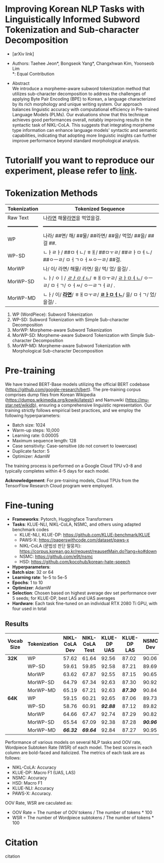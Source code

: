 # Improving Korean NLP Tasks with Linguistically Informed Subword Tokenization and Sub-character Decomposition
- [arXiv link]

- Authors: Taehee Jeon*, Bongseok Yang*, Changxhwan Kim, Yoonseob Lim
  <br> *: Equal Contribution

- Abstract <br>
We introduce a morpheme-aware subword tokenization method that utilizes sub-character decomposition to address the challenges of applying Byte Pair Encoding (BPE) to Korean, a language characterized by its rich morphology and unique writing system. Our approach balances linguistic accuracy with computational efficiency in Pre-trained Language Models (PLMs). Our evaluations show that this technique achieves good performances overall, notably improving results in the syntactic task of NIKL-CoLA. This suggests that integrating morpheme type information can enhance language models' syntactic and semantic capabilities, indicating that adopting more linguistic insights can further improve performance beyond standard morphological analysis.



# TutorialIf you want to reproduce our experiment, please refer to [link](./Tutorial.md).



# Tokenization Methods
**Tokenization** | **Tokenized Sequence**
--- | ---
Raw Text | 나<u>라면</u> 해물<u>라면</u>을 먹었을걸.
<span style="display: block; border-bottom: 2px solid #000; margin: 10px 0;"></span> | <span style="display: block; border-bottom: 2px solid #000; margin: 10px 0;"></span>
WP | 나라/ \#\#면/ 해/ \#\#물/ \#\#라면/ \#\#을/ 먹었/ \#\#을/ \#\#걸 \#\#.
WP-SD | ㄴㅏㄹㅏ/ \#\#ㅁㅕㄴ/ ㅎㅐ/ \#\#ㅁㅜㄹ/ \#\#ㄹㅏㅁㅕㄴ/ \#\#ㅇㅡㄹ/ ㅁㅓㄱㅇㅓㅆㅇㅡㄹ/ \#\#걸.
MorWP | 나/ 이/ 라면/ 해물/ 라면/ 을/ 먹/ 었/ 을걸/ .
MorWP-SD | ㄴㅏ/ ㅇㅣ/ <i><u>ㄹㅏㅁㅕㄴ</u></i>/ ㅎㅐㅁㅜㄹ/  <u>ㄹㅏㅁㅕㄴ</u>/ ㅇㅡㄹ/ ㅁㅓㄱ/ ㅇㅓㅆ/ ㅇㅡㄹㄱㅓㄹ/ .
MorWP-MD | ㄴㅏ/ 이/ **<u>라면</u>**/ ㅎㅐㅁㅜㄹ/ **<u>ㄹㅏㅁㅕㄴ</u>**/ 을/  ㅁㅓㄱ/ 었/ 을걸/ .

1. WP (WordPiece): Subword Tokenization
2. WP-SD: Subword Tokenization with Simple Sub-character Decomposition
3. MorWP: Morpheme-aware Subword Tokenization
4. MorWP-SD: Morpheme-aware Subword Tokenization with Simple Sub-character Decomposition
5. MorWP-MD: Morpheme-aware Subword Tokenization with Morphological Sub-character Decomposition  



# Pre-training
We have trained BERT-Base models utilizing the official BERT codebase (https://github.com/google-research/bert). The pre-training corpus comprises dump files from Korean Wikipedia (https://dumps.wikimedia.org/kowiki/latest/) and Namuwiki (https://mu-star.net/wikidb), ensuring a comprehensive linguistic representation. Our training strictly follows empirical best practices, and we employ the following hyperparameters:

- Batch size: 1024
- Warm-up steps: 10,000
- Learning rate: 0.00005
- Maximum sequence length: 128
- Case sensitivity: Case-sensitive (do not convert to lowercase)
- Duplicate factor: 5
- Optimizer: AdamW

The training process is performed on a Google Cloud TPU v3-8 and typically completes within 4-5 days for each model.

**Acknowledgement**: For pre-training models, Cloud TPUs from the TensorFlow Research Cloud program were employed.


# Fine-tuning
- **Frameworks**: Pytorch, Huggingface Transformers
- **Tasks**: KLUE-NLI, NIKL-CoLA, NSMC, and others using adapted benchmark codes
  * KLUE-NLI, KLUE-DP: https://github.com/KLUE-benchmark/KLUE
  * PAWS-X: https://paperswithcode.com/dataset/paws-x
  * NIKL-CoLA (문법성 판단 말뭉치): https://corpus.korean.go.kr/request/reausetMain.do?lang=ko#down
  * NSMC: https://github.com/e9t/nsmc
  * HSD: https://github.com/kocohub/korean-hate-speech
- **Hyperparameters**:
- **Batch size**: 32 or 64
- **Learning rate**: 1e-5 to 5e-5
- **Epochs**: 1 to 10
- **Optimizer**: AdamW
- **Selection**: Chosen based on highest average dev set performance over 5 seeds; for KLUE-DP, best LAS and UAS averages
- **Hardware**: Each task fine-tuned on an individual RTX 2080 Ti GPU, with four used in total


## Results
| Vocab Size | Tokenization | NIKL-CoLA Dev | NIKL-CoLA Test | KLUE-DP UAS | KLUE-DP LAS | NSMC Dev | NSMC Test | HSD Dev | KLUE-NLI Dev | PAWS-X Dev | PAWS-X Test | OOV Rate (%) | Wordpiece Subtoken Rate (%) |
|------------|--------------|---------------|----------------|-------------|-------------|----------|-----------|---------|--------------|------------|-------------|--------------|-----------------------------|
| **32K**    | WP           | 57.62         | 61.64          | 92.56       | 87.02       | 90.06    | 89.52     | 64.82   | 76.20        | 76.60      | 72.39       | 0.78         | 54.63                       |
|            | WP-SD        | 59.61         | 59.85          | 92.58       | 87.21       | 89.69    | 89.38     | 64.09   | 76.23        | 78.20      | 75.23       | 0.57         | 51.42                       |
|            | MorWP        | 63.62         | 67.87          | 92.55       | 87.15       | 90.65    | 90.11     | 65.81   | 76.55        | 77.90      | 73.99       | 0.68         | 12.79                       |
|            | MorWP-SD     | 64.79         | 67.34          | 92.63       | 87.30       | 90.92    | 90.20     | 66.67   | 76.85        | 78.57      | 75.12       | 0.47         | 10.43                       |
|            | MorWP-MD     | 65.19         | 67.21          | 92.63       | ***87.30***       | 90.84    | 90.24     | 65.46   | 76.83        | 79.37      | 75.27       | 0.69         | 10.37                       |
| **64K**    | WP           | 59.15         | 60.21          | 92.65       | 87.06       | 89.73    | 89.53     | 61.98   | 76.99        | 78.14      | 73.57       | 0.90         | 47.96                       |
|            | WP-SD        | 58.76         | 60.91          | ***92.88***       | 87.12       | 89.82    | 89.63     | 62.20   | 76.72        | 79.33      | 74.49       | 0.63         | 46.58                       |
|            | MorWP        | 64.66         | 67.47          | 92.74       | 87.29       | 90.82    | ***90.40***     | 66.07   | 76.84        | ***79.76***      | 75.88       | 0.72         | 7.55                        |
|            | MorWP-SD     | 65.54         | 67.09          | 92.38       | 87.28       | ***90.96***    | 90.38     | ***68.55***   | 76.90        | 79.61      | 75.57       | 0.49         | 6.98                        |
|            | MorWP-MD     | ***66.32***      | ***69.64***          | 92.84       | 87.27       | 90.95    | 90.39     | 66.62   | ***78.01***        | 79.42      | ***76.22***       | 0.72         | 6.88                        |

Performance of various models on several NLP tasks and OOV rate, Wordpiece Subtoken Rate (WSR) of each model. The best scores in each column are bold-faced and italicized. The metrics of each task are as follows:
- NIKL-CoLA: Accuracy
- KLUE-DP: Macro F1 (UAS, LAS)
- NSMC: Accuracy
- HSD: Macro F1
- KLUE-NLI: Accuracy
- PAWS-X: Accuracy.

OOV Rate, WSR are caculated as:
- OOV Rate = The number of OOV tokens / The number of tokens * 100
- WSR = The number of Wordpiece subtokens / The number of tokens * 100


# Citation
citation

